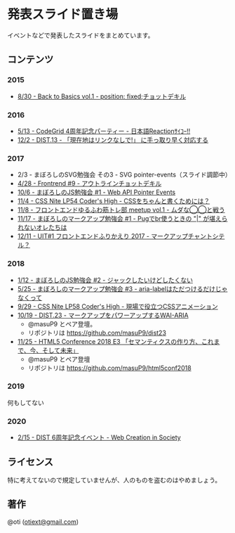 # 発表スライド置き場

イベントなどで発表したスライドをまとめています。

## コンテンツ

### 2015

- [8/30 - Back to Basics vol.1 - position: fixed;チョットデキル](./2015/0830-Back_to_Basics_vol1/fixing-fixed.pdf)

### 2016

- [5/13 - CodeGrid 4周年記念パーティー - 日本語Reactionｻｲｺｰ!!](./2016/0513-CodeGrid_4th_Anniversary_Party/slack-reaction-decomoji.pdf)
- [12/2 - DIST.13 - 「現在地はリンクなしで!」 に手っ取り早く対応する](./2016/1202-DIST.13/smile-css-pointer-events-none.pdf)

### 2017

- 2/3 - まぼろしのSVG勉強会 その3 - SVG pointer-events（スライド調節中）
- [4/28 - Frontrend #9 - アウトラインチョットデキル](./2017/0428-Frontrend_%239/outline-for-you.pdf)
- [10/6 - まぼろしのJS勉強会 #1 - Web API Pointer Events](./2017/1006-mbrs_js_study_%231/webapi-pointer-events.pdf)
- [11/4 - CSS Nite LP54 Coder's High - CSSをちゃんと書くためには？](http://cssnite.jp/lp/lp54/followup/#s4)
- [11/8 - フロントエンドゆるふわ筋トレ部 meetup vol.1 - ムダな◯◯と戦う](./2017/1108-frontend_yurufuwa_workout_meetup_vol.1/versus-superfluous-xx.pdf)
- [11/17 - まぼろしのマークアップ勉強会 #1 - Pugでbr使うときの "|" が堪えられないオレたちは](./2017/1117-mbrs_markup_study_%231/we-dont-accept-pug-pipe.pdf)
- [12/11 - UIT#1 フロントエンドふりかえり 2017 - マークアップチャントシテル？](./2017/1211-uit%231/can-you-markup.pdf)

### 2018

- [1/12 - まぼろしのJS勉強会 #2 - ジャックしたいけどしたくない](./2018/0112-mbrs_js_study_%232/why-scrolljack.pdf)
- [5/25 - まぼろしのマークアップ勉強会 #3 - aria-labelはただつけるだけじゃなくって](./2018/0525-mbrs_markup_study_%233/more-better-aria-label.pdf)
- [9/29 - CSS Nite LP58 Coder's High - 現場で役立つCSSアニメーション](http://cssnite.jp/lp/lp58/followup/#s7)
- [10/19 - DIST.23 - マークアップをパワーアップするWAI-ARIA](https://dist.connpass.com/event/100857/)
  - @masuP9 とペア登壇。
  - リポジトリは https://github.com/masuP9/dist23
- [11/25 - HTML5 Conference 2018 E3 「セマンティクスの作り方、これまで、今、そして未来」](https://events.html5j.org/conference/2018/11/session/#e3)
  - @masuP9 とペア登壇
  - リポジトリは https://github.com/masuP9/html5conf2018

### 2019

何もしてない

### 2020

- [2/15 - DIST 6周年記念イベント - Web Creation in Society](https://docs.google.com/presentation/d/1kVz4fZFrXaROByBzQSP7SzTLAO8U4dRdE9CDYlQXGmM/edit?usp=sharing)

## ライセンス

特に考えてないので規定していませんが、人のものを盗むのはやめましょう。

## 著作

@oti (otiext@gmail.com)